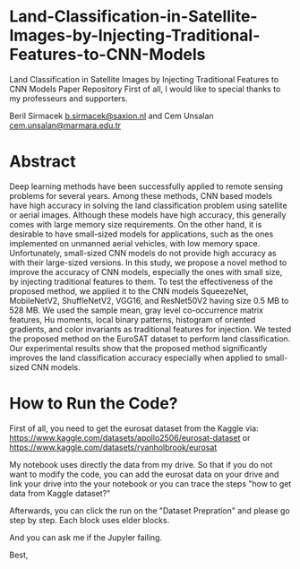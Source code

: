 # Land-Classification-in-Satellite-Images-by-Injecting-Traditional-Features-to-CNN-Models
Land Classification in Satellite Images by Injecting Traditional Features to CNN Models Paper Repository
First of all, I would like to special thanks to my professeurs and supporters.

Beril Sirmacek b.sirmacek@saxion.nl and Cem Unsalan cem.unsalan@marmara.edu.tr

# Abstract 

Deep learning methods have been successfully applied to remote sensing problems for several years. Among these methods, CNN based models have high accuracy in solving the land classification problem using satellite or aerial images. Although these models have high accuracy, this generally comes with large memory size requirements. On the other hand, it is desirable to have small-sized models for applications, such as the ones implemented on unmanned aerial vehicles, with low memory space. Unfortunately, small-sized CNN models do not provide high accuracy as with their large-sized versions. In this study, we propose a novel method to improve the accuracy of CNN models, especially the ones with small size, by injecting traditional features to them. To test the effectiveness of the proposed method, we applied it to the CNN models SqueezeNet, MobileNetV2, ShuffleNetV2, VGG16, and ResNet50V2 having size 0.5 MB to 528 MB. We used the sample mean, gray level co-occurrence matrix features, Hu moments, local binary patterns, histogram of oriented gradients, and color invariants as traditional features for injection. We tested the proposed method on the EuroSAT dataset to perform land classification. Our experimental results show that the proposed method significantly improves the land classification accuracy especially when applied to small-sized CNN models.

# How to Run the Code?

First of all, you need to get the eurosat dataset from the Kaggle via:
https://www.kaggle.com/datasets/apollo2506/eurosat-dataset
or
https://www.kaggle.com/datasets/ryanholbrook/eurosat

My notebook uses directly the data from my drive. So that if you do not want to modify the code, you can add the eurosat data on your drive and link your drive into the your notebook or you can trace the steps "how to get data from Kaggle dataset?"

Afterwards, you can click the run on the "Dataset Prepration" and please go step by step. Each block uses elder blocks.

And you can ask me if the Jupyler failing. 

Best,
